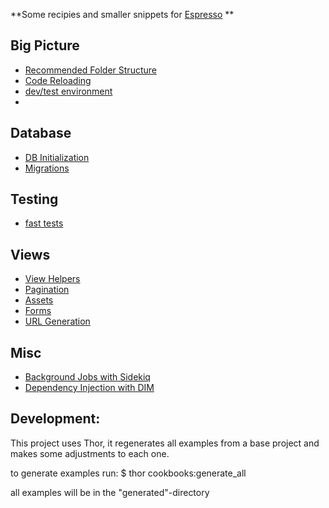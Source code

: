 **Some recipies and smaller snippets for [Espresso](http://e.github.com) **

## Big Picture
  - [Recommended Folder Structure][recommended_folder_structure]
  - [Code Reloading][code_reloading]
  - [dev/test environment][dev_env]
  -
## Database
  - [DB Initialization][db_initialization]
  - [Migrations][migrations]

## Testing
  - [fast tests][fast_tests]

## Views
  - [View Helpers][view_helpers]
  - [Pagination][pagination]
  - [Assets][sprocket_assets]
  - [Forms][forms]
  - [URL Generation][urls]

## Misc
  - [Background Jobs with Sidekiq][sidekiq]
  - [Dependency Injection with DIM][dim]


[recommended_folder_structure]: espresso-cookbooks/tree/master/_templates/recommended_folder_structure/Readme.md
[code_reloading]:               espresso-cookbooks/tree/master/_templates/code_reloading/Readme.md
[dev_env]:                      espresso-cookbooks/tree/master/_templates/dev_env/Readme.md
[db_initialization]:            espresso-cookbooks/tree/master/_templates/db_initialization/Readme.md
[migrations]:                   espresso-cookbooks/tree/master/_templates/migrations/Readme.md
[fast_tests]:                   espresso-cookbooks/tree/master/_templates/fast_tests/Readme.md
[view_helpers]:                 espresso-cookbooks/tree/master/_templates/view_helpers/Readme.md
[pagination]:                   espresso-cookbooks/tree/master/_templates/pagination/Readme.md
[sprocket_assets]:              espresso-cookbooks/tree/master/_templates/sprocket_assets/Readme.md
[forms]:                        espresso-cookbooks/tree/master/_templates/forms/Readme.md
[urls]:                         espresso-cookbooks/tree/master/_templates/urls/Readme.md
[sidekiq]:                      espresso-cookbooks/tree/master/_templates/sidekiq/Readme.md
[dim]:                          espresso-cookbooks/tree/master/_templates/dim/Readme.md



## Development:
This project uses Thor, it regenerates all examples from a base project and makes some adjustments to each one.

to generate examples run:
    $ thor cookbooks:generate_all

all examples will be in the "generated"-directory


